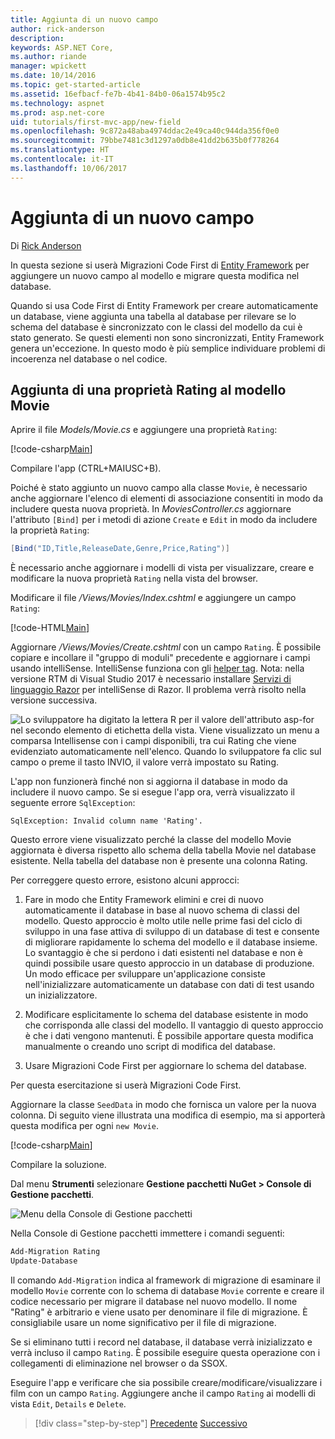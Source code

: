 ```yaml
---
title: Aggiunta di un nuovo campo
author: rick-anderson
description: 
keywords: ASP.NET Core,
ms.author: riande
manager: wpickett
ms.date: 10/14/2016
ms.topic: get-started-article
ms.assetid: 16efbacf-fe7b-4b41-84b0-06a1574b95c2
ms.technology: aspnet
ms.prod: asp.net-core
uid: tutorials/first-mvc-app/new-field
ms.openlocfilehash: 9c872a48aba4974ddac2e49ca40c944da356f0e0
ms.sourcegitcommit: 79bbe7481c3d1297a0db8e41dd2b635b0f778264
ms.translationtype: HT
ms.contentlocale: it-IT
ms.lasthandoff: 10/06/2017
---
```

# <a name="adding-a-new-field"></a>Aggiunta di un nuovo campo

Di [Rick Anderson](https://twitter.com/RickAndMSFT)

In questa sezione si userà Migrazioni Code First di [Entity Framework](https://docs.microsoft.com/ef/core/get-started/aspnetcore/new-db) per aggiungere un nuovo campo al modello e migrare questa modifica nel database.

Quando si usa Code First di Entity Framework per creare automaticamente un database, viene aggiunta una tabella al database per rilevare se lo schema del database è sincronizzato con le classi del modello da cui è stato generato. Se questi elementi non sono sincronizzati, Entity Framework genera un'eccezione. In questo modo è più semplice individuare problemi di incoerenza nel database o nel codice.

## <a name="adding-a-rating-property-to-the-movie-model"></a>Aggiunta di una proprietà Rating al modello Movie

Aprire il file *Models/Movie.cs* e aggiungere una proprietà `Rating`:

[!code-csharp[Main](start-mvc/sample/MvcMovie/Models/MovieDateRating.cs?highlight=11&range=7-18)]

Compilare l'app (CTRL+MAIUSC+B).

Poiché è stato aggiunto un nuovo campo alla classe `Movie`, è necessario anche aggiornare l'elenco di elementi di associazione consentiti in modo da includere questa nuova proprietà. In *MoviesController.cs* aggiornare l'attributo `[Bind]` per i metodi di azione `Create` e `Edit` in modo da includere la proprietà `Rating`:

```csharp
[Bind("ID,Title,ReleaseDate,Genre,Price,Rating")]
   ```

È necessario anche aggiornare i modelli di vista per visualizzare, creare e modificare la nuova proprietà `Rating` nella vista del browser.

Modificare il file */Views/Movies/Index.cshtml* e aggiungere un campo `Rating`:

[!code-HTML[Main](start-mvc/sample/MvcMovie/Views/Movies/IndexGenreRating.cshtml?highlight=17,39&range=24-64)]

Aggiornare */Views/Movies/Create.cshtml* con un campo `Rating`. È possibile copiare e incollare il "gruppo di moduli" precedente e aggiornare i campi usando intelliSense. IntelliSense funziona con gli [helper tag](xref:mvc/views/tag-helpers/intro). Nota: nella versione RTM di Visual Studio 2017 è necessario installare [Servizi di linguaggio Razor](https://marketplace.visualstudio.com/items?itemName=ms-madsk.RazorLanguageServices) per intelliSense di Razor. Il problema verrà risolto nella versione successiva.

![Lo sviluppatore ha digitato la lettera R per il valore dell'attributo asp-for nel secondo elemento di etichetta della vista. Viene visualizzato un menu a comparsa Intellisense con i campi disponibili, tra cui Rating che viene evidenziato automaticamente nell'elenco. Quando lo sviluppatore fa clic sul campo o preme il tasto INVIO, il valore verrà impostato su Rating.](new-field/_static/cr.png)

L'app non funzionerà finché non si aggiorna il database in modo da includere il nuovo campo. Se si esegue l'app ora, verrà visualizzato il seguente errore `SqlException`:

`SqlException: Invalid column name 'Rating'.`

Questo errore viene visualizzato perché la classe del modello Movie aggiornata è diversa rispetto allo schema della tabella Movie nel database esistente. Nella tabella del database non è presente una colonna Rating.

Per correggere questo errore, esistono alcuni approcci:

1. Fare in modo che Entity Framework elimini e crei di nuovo automaticamente il database in base al nuovo schema di classi del modello. Questo approccio è molto utile nelle prime fasi del ciclo di sviluppo in una fase attiva di sviluppo di un database di test e consente di migliorare rapidamente lo schema del modello e il database insieme. Lo svantaggio è che si perdono i dati esistenti nel database e non è quindi possibile usare questo approccio in un database di produzione. Un modo efficace per sviluppare un'applicazione consiste nell'inizializzare automaticamente un database con dati di test usando un inizializzatore.

2. Modificare esplicitamente lo schema del database esistente in modo che corrisponda alle classi del modello. Il vantaggio di questo approccio è che i dati vengono mantenuti. È possibile apportare questa modifica manualmente o creando uno script di modifica del database.

3. Usare Migrazioni Code First per aggiornare lo schema del database.

Per questa esercitazione si userà Migrazioni Code First.

Aggiornare la classe `SeedData` in modo che fornisca un valore per la nuova colonna. Di seguito viene illustrata una modifica di esempio, ma si apporterà questa modifica per ogni `new Movie`.

[!code-csharp[Main](start-mvc/sample/MvcMovie/Models/SeedDataRating.cs?name=snippet1&highlight=6)]

Compilare la soluzione.

Dal menu **Strumenti** selezionare **Gestione pacchetti NuGet > Console di Gestione pacchetti**.

  ![Menu della Console di Gestione pacchetti](adding-model/_static/pmc.png)

Nella Console di Gestione pacchetti immettere i comandi seguenti:

```powershell
Add-Migration Rating
Update-Database
```

Il comando `Add-Migration` indica al framework di migrazione di esaminare il modello `Movie` corrente con lo schema di database `Movie` corrente e creare il codice necessario per migrare il database nel nuovo modello. Il nome "Rating" è arbitrario e viene usato per denominare il file di migrazione. È consigliabile usare un nome significativo per il file di migrazione.

Se si eliminano tutti i record nel database, il database verrà inizializzato e verrà incluso il campo `Rating`. È possibile eseguire questa operazione con i collegamenti di eliminazione nel browser o da SSOX.

Eseguire l'app e verificare che sia possibile creare/modificare/visualizzare i film con un campo `Rating`. Aggiungere anche il campo `Rating` ai modelli di vista `Edit`, `Details` e `Delete`.

>[!div class="step-by-step"]
[Precedente](search.md)
[Successivo](validation.md)  
